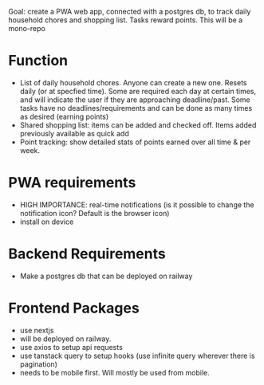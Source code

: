 Goal: create a PWA web app, connected with a postgres db, to track daily household chores and shopping list. Tasks reward points. This will be a mono-repo

# Function

- List of daily household chores. Anyone can create a new one. Resets daily (or at specfied time). Some are required each day at certain times, and will indicate the user if they are approaching deadline/past. Some tasks have no deadlines/requirements and can be done as many times as desired (earning points)
- Shared shopping list: items can be added and checked off. Items added previously available as quick add
- Point tracking: show detailed stats of points earned over all time & per week.

# PWA requirements

- HIGH IMPORTANCE: real-time notifications (is it possible to change the notification icon? Default is the browser icon)
- install on device

# Backend Requirements

- Make a postgres db that can be deployed on railway

# Frontend Packages

- use nextjs
- will be deployed on railway.
- use axios to setup api requests
- use tanstack query to setup hooks (use infinite query wherever there is pagination)
- needs to be mobile first. Will mostly be used from mobile.
